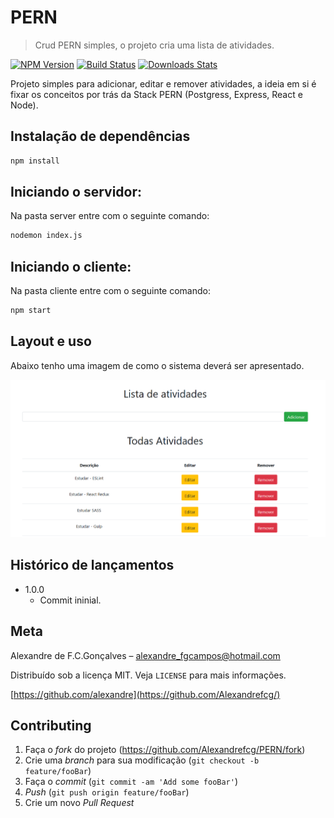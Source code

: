 # PERN
> Crud PERN simples, o projeto cria uma lista de atividades.

[![NPM Version][npm-image]][npm-url]
[![Build Status][travis-image]][travis-url]
[![Downloads Stats][npm-downloads]][npm-url]

Projeto simples para adicionar, editar e remover atividades, a ideia em si é fixar os conceitos por trás da Stack PERN (Postgress, Express, React e Node).


## Instalação de dependências 

```sh
npm install

```
## Iniciando o servidor:

Na pasta server entre com o seguinte comando:
```sh
nodemon index.js
```
## Iniciando o cliente:

Na pasta cliente entre com o seguinte comando:
```sh
npm start
```

## Layout e uso

Abaixo tenho uma imagem de como o sistema deverá ser apresentado.

<img src="/images/exemplo_deUso.PNG">


## Histórico de lançamentos

* 1.0.0
    * Commit ininial.


## Meta

Alexandre de F.C.Gonçalves – alexandre_fgcampos@hotmail.com

Distribuído sob a licença MIT. Veja `LICENSE` para mais informações.

[https://github.com/alexandre](https://github.com/Alexandrefcg/)

## Contributing

1. Faça o _fork_ do projeto (<https://github.com/Alexandrefcg/PERN/fork>)
2. Crie uma _branch_ para sua modificação (`git checkout -b feature/fooBar`)
3. Faça o _commit_ (`git commit -am 'Add some fooBar'`)
4. _Push_ (`git push origin feature/fooBar`)
5. Crie um novo _Pull Request_

[npm-image]: https://img.shields.io/npm/v/datadog-metrics.svg?style=flat-square
[npm-url]: https://npmjs.org/package/datadog-metrics
[npm-downloads]: https://img.shields.io/npm/dm/datadog-metrics.svg?style=flat-square
[travis-image]: https://img.shields.io/travis/dbader/node-datadog-metrics/master.svg?style=flat-square
[travis-url]: https://travis-ci.org/dbader/node-datadog-metrics
[wiki]: https://github.com/seunome/seuprojeto/wiki
